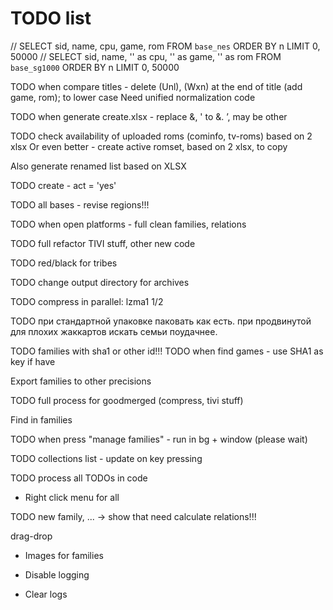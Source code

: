 # TODO list

// SELECT sid, name, cpu, game, rom FROM `base_nes` ORDER BY n LIMIT 0, 50000
// SELECT sid, name, '' as cpu, '' as game, '' as rom FROM `base_sg1000` ORDER BY n LIMIT 0, 50000

TODO when compare titles - delete (Unl), (Wxn) at the end of title (add game, rom); to lower case
Need unified normalization code

TODO when generate create.xlsx - replace &, ' to &amp;. &rsquo;, may be other


TODO check availability of uploaded roms (cominfo, tv-roms) based on 2 xlsx
Or even better - create active romset, based on 2 xlsx, to copy

Also generate renamed list based on XLSX

TODO create - act = 'yes'

TODO all bases - revise regions!!!

TODO when open platforms - full clean families, relations

TODO full refactor TIVI stuff, other new code

TODO red/black for tribes

TODO change output directory for archives

TODO compress in parallel: lzma1 1/2

TODO при стандартной упаковке паковать как есть. при продвинутой для плохих жаккартов искать семьи поудачнее.

TODO families with sha1 or other id!!!
TODO when find games - use SHA1 as key if have

Export families to other precisions

TODO full process for goodmerged (compress, tivi stuff)

Find in families

TODO when press "manage families" - run in bg + window (please wait)

TODO collections list - update on key pressing

TODO process all TODOs in code

* Right click menu for all

TODO new family, ... -> show that need calculate relations!!!

  drag-drop
  
  * Images for families

* Disable logging
* Clear logs